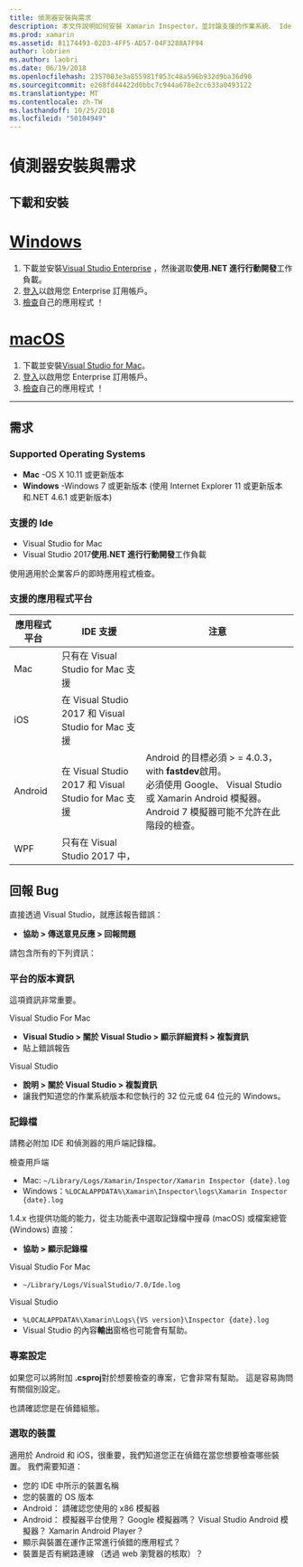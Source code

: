```yaml
---
title: 偵測器安裝與需求
description: 本文件說明如何安裝 Xamarin Inspector，並討論支援的作業系統、 Ide 及應用程式平台。
ms.prod: xamarin
ms.assetid: 81174493-02D3-4FF5-AD57-04F3288A7F94
author: lobrien
ms.author: laobri
ms.date: 06/19/2018
ms.openlocfilehash: 2357003e3a855981f053c48a596b932d9ba36d90
ms.sourcegitcommit: e268fd44422d0bbc7c944a678e2cc633a0493122
ms.translationtype: MT
ms.contentlocale: zh-TW
ms.lasthandoff: 10/25/2018
ms.locfileid: "50104949"
---
```

# <a name="inspector-installation-and-requirements"></a>偵測器安裝與需求

## <a name="download-and-installation"></a>下載和安裝

# <a name="windowstabwindows"></a>[Windows](#tab/windows)

1. 下載並安裝[Visual Studio Enterprise](https://visualstudio.microsoft.com/vs/) ，然後選取**使用.NET 進行行動開發**工作負載。
1. [登入](https://docs.microsoft.com/visualstudio/ide/signing-in-to-visual-studio)以啟用您 Enterprise 訂用帳戶。
1. [檢查](~/tools/inspector/inspect.md)自己的應用程式 ！

# <a name="macostabmacos"></a>[macOS](#tab/macos)

1. 下載並安裝[Visual Studio for Mac](https://visualstudio.microsoft.com/vs/mac/)。
1. [登入](https://docs.microsoft.com/visualstudio/mac/activation)以啟用您 Enterprise 訂用帳戶。
1. [檢查](~/tools/inspector/inspect.md)自己的應用程式 ！

-----

## <a name="requirements"></a>需求

### <a name="supported-operating-systems"></a>Supported Operating Systems

- **Mac** -OS X 10.11 或更新版本
- **Windows** -Windows 7 或更新版本 (使用 Internet Explorer 11 或更新版本和.NET 4.6.1 或更新版本)

### <a name="supported-ides"></a>支援的 Ide

- Visual Studio for Mac
- Visual Studio 2017**使用.NET 進行行動開發**工作負載

使用適用於企業客戶的即時應用程式檢查。

<a name="supported-platforms" />

### <a name="supported-app-platforms"></a>支援的應用程式平台

|應用程式平台|IDE 支援|注意|
|--- |--- |--- |
|Mac|只有在 Visual Studio for Mac 支援|
|iOS|在 Visual Studio 2017 和 Visual Studio for Mac 支援| |
|Android|在 Visual Studio 2017 和 Visual Studio for Mac 支援|Android 的目標必須 > = 4.0.3，with **fastdev**啟用。<br />必須使用 Google、 Visual Studio 或 Xamarin Android 模擬器。 Android 7 模擬器可能不允許在此階段的檢查。|
|WPF|只有在 Visual Studio 2017 中，|

<a name="reporting-bugs" />

## <a name="reporting-bugs"></a>回報 Bug

直接透過 Visual Studio，就應該報告錯誤：

- **協助 > 傳送意見反應 > 回報問題**

請包含所有的下列資訊：

### <a name="platform-version-information"></a>平台的版本資訊

這項資訊非常重要。

Visual Studio For Mac

- **Visual Studio > 關於 Visual Studio > 顯示詳細資料 > 複製資訊**
- 貼上錯誤報告

Visual Studio

- **說明 > 關於 Visual Studio > 複製資訊**
- 讓我們知道您的作業系統版本和您執行的 32 位元或 64 位元的 Windows。

### <a name="log-files"></a>記錄檔

請務必附加 IDE 和偵測器的用戶端記錄檔。

檢查用戶端

- Mac: `~/Library/Logs/Xamarin/Inspector/Xamarin Inspector {date}.log`
- Windows：`%LOCALAPPDATA%\Xamarin\Inspector\logs\Xamarin Inspector {date}.log`

1.4.x 也提供功能的能力，從主功能表中選取記錄檔中搜尋 (macOS) 或檔案總管 (Windows) 直接：

- **協助 > 顯示記錄檔**

Visual Studio For Mac

- `~/Library/Logs/VisualStudio/7.0/Ide.log`

Visual Studio

- `%LOCALAPPDATA%\Xamarin\Logs\{VS version}\Inspector {date}.log`
- Visual Studio 的內容**輸出**窗格也可能會有幫助。

### <a name="project-settings"></a>專案設定

如果您可以將附加 **.csproj**對於想要檢查的專案，它會非常有幫助。 這是容易詢問有關個別設定。

也請確認您是在偵錯組態。

### <a name="selected-devices"></a>選取的裝置

適用於 Android 和 iOS，很重要，我們知道您正在偵錯在當您想要檢查哪些裝置。 我們需要知道：

- 您的 IDE 中所示的裝置名稱
- 您的裝置的 OS 版本
- Android： 請確認您使用的 x86 模擬器
- Android： 模擬器平台使用？ Google 模擬器嗎？ Visual Studio Android 模擬器？ Xamarin Android Player？
- 顯示與裝置在運作正常進行偵錯的應用程式？
- 裝置是否有網路連線 （透過 web 瀏覽器的核取）？

[client-bugs]: https://github.com/Microsoft/workbooks/issues/new
